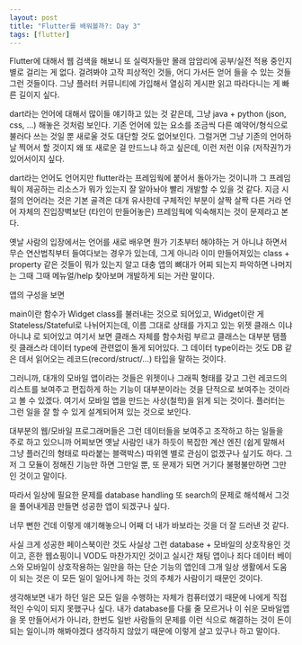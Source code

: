 ```yaml
---
layout: post
title: "Flutter를 배워볼까?: Day 3"
tags: [flutter]
---
```


Flutter에 대해서 웹 검색을 해보니 또 실력자들만 몰래 암암리에 공부/실전 적용 중인지 별로 걸리는 게 없다. 걸려봐야 고작 피상적인 것들, 어디 가서든 얻어 들을 수 있는 것들 그런 것들이다. 그냥 플러터 커뮤니티에 가입해서 열심히 게시판 읽고 따라다니는 게 빠른 길이지 싶다.

dart라는 언어에 대해서 많이들 얘기하고 있는 것 같은데, 그냥 java + python (json, css, ...) 해놓은 것처럼 보인다. 기존 언어에 있는 요소를 조금씩 다른 예약어/형식으로 불러다 쓰는 것일 뿐 새로울 것도 대단할 것도 없어보인다. 그럴거면 그냥 기존의 언어하날 찍어서 할 것이지 왜 또 새로운 걸 만드느냐 하고 싶은데, 이런 저런 이유 (저작권?)가 있어서이지 싶다. 

dart라는 언어도 언어지만 flutter라는 프레임웍에 붙어서 돌아가는 것이니까 그 프레임웍이 제공하는 리소스가 뭐가 있는지 잘 알아놔야 빨리 개발할 수 있을 것 같다. 지금 시절의 언어라는 것은 기본 골격은 대개 유사한데 구체적인 부분이 살짝 살짝 다른 거라 언어 자체의 진입장벽보단 (타인이 만들어놓은) 프레임웍에 익숙해지는 것이 문제라고 본다.

옛날 사람의 입장에서는 언어를 새로 배우면 뭔가 기초부터 해야하는 거 아니냐 하면서 무슨 연산법칙부터 들여다보는 경우가 있는데, 그게 아니라 이미 만들어져있는 class + property 같은 것들이 뭐가 있는지 알고 대충 앱의 뼈대가 어찌 되는지 파악하면 나머지는 그때 그때 메뉴얼/help 찾아보며 개발하게 되는 거란 말이다.

앱의 구성을 보면 

main이란 함수가 Widget class를 불러내는 것으로 되어있고, Widget이란 게 Stateless/Stateful로 나뉘어지는데, 이름 그대로 상태를 가지고 있는 위젯 클래스 이냐 아니냐 로 되어있고 여기서 보면 클래스 자체를 함수처럼 부르고 클래스는 대부분 탬플릿 클래스라 데이터 type에 관련없이 돌게 되어있다. 그 데이터 type이라는 것도 DB 같은 데서 읽어오는 레코드(record/struct/...) 타입을 말하는 것이다. 

그러니까, 대개의 모바일 앱이라는 것들은 위젯이나 그래픽 형태를 갖고 그런 레코드의 리스트를 보여주고 편집하게 하는 기능이 대부분이라는 것을 단적으로 보여주는 것이라고 볼 수 있겠다. 여기서 모바일 앱을 만드는 사상(철학)을 읽게 되는 것이다. 플러터는 그런 일을 잘 할 수 있게 설계되어져 있는 것으로 보인다. 

대부분의 웹/모바일 프로그래머들은 그런 데이터들을 보여주고 조작하고 하는 일들을 주로 하고 있으니까 어찌보면 옛날 사람인 내가 하듯이 복잡한 계산 엔진 (쉽게 말해서 그냥 플러긴의 형태로 따라붙는 블랙박스) 따위엔 별로 관심이 없겠구나 싶기도 하다. 그저 그 모듈이 정해진 기능만 하면 그만일 뿐, 또 문제가 되면 거기다 불평불만하면 그만인 것이고 말이다. 

따라서 일상에 필요한 문제를 database handling 또 search의 문제로 해석해서 그것을 풀어내게끔 만들면 성공한 앱이 되겠구나 싶다. 

너무 뻔한 건데 이렇게 얘기해놓으니 어째 더 내가 바보라는 것을 더 잘 드러낸 것 같다. 

사실 크게 성공한 페이스북이란 것도 사실상 그런 database + 모바일의 상호작용인 것이고, 흔한 웹쇼핑이니 VOD도 마찬가지인 것이고 실시간 채팅 앱이나 죄다 데이터 베이스와 모바일이 상호작용하는 일만을 하는 단순 기능의 앱인데 그개 일상 생활에서 도움이 되는 것은 이 모든 일이 일어나게 하는 것의 주체가 사람이기 때문인 것이다. 

생각해보면 내가 하던 일은 모든 일을 수행하는 자체가 컴퓨터였기 때문에 나에게 직접적인 수익이 되지 못했구나 싶다. 내가 database를 다룰 줄 모르거나 이 쉬운 모바일앱을 못 만들어서가 아니라, 한번도 일반 사람들의 문제를 이런 식으로 해결하는 것이 돈이 되는 일이니까 해봐야겠다 생각하지 않았기 때문에 이렇게 살고 있구나 하고 말이다.

